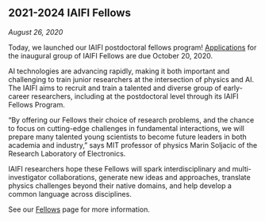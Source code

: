 
## 2021-2024 IAIFI Fellows

*August 26, 2020*

Today, we launched our IAIFI postdoctoral fellows program!  [Applications](https://academicjobsonline.org/ajo/jobs/16695) for the inaugural group of IAIFI Fellows are due October 20, 2020. 


AI technologies are advancing rapidly, making it both important and challenging to train junior researchers at the intersection of physics and AI. The IAIFI aims to recruit and train a talented and diverse group of early-career researchers, including at the postdoctoral level through its IAIFI Fellows Program.  

“By offering our Fellows their choice of research problems, and the chance to focus on cutting-edge challenges in fundamental interactions, we will prepare many talented young scientists to become future leaders in both academia and industry,” says MIT professor of physics Marin Soljacic of the Research Laboratory of Electronics. 

IAIFI researchers hope these Fellows will spark interdisciplinary and multi-investigator collaborations, generate new ideas and approaches, translate physics challenges beyond their native domains, and help develop a common language across disciplines.

See our [Fellows](/fellows.html) page for more information.


